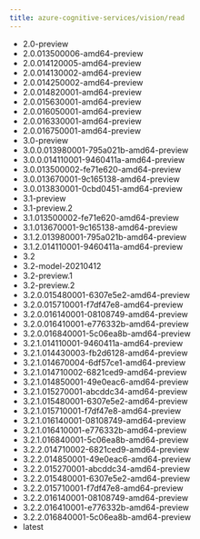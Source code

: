 ```yaml
---
title: azure-cognitive-services/vision/read
---
```

- 2.0-preview
- 2.0.013500006-amd64-preview
- 2.0.014120005-amd64-preview
- 2.0.014130002-amd64-preview
- 2.0.014250002-amd64-preview
- 2.0.014820001-amd64-preview
- 2.0.015630001-amd64-preview
- 2.0.016050001-amd64-preview
- 2.0.016330001-amd64-preview
- 2.0.016750001-amd64-preview
- 3.0-preview
- 3.0.0.013980001-795a021b-amd64-preview
- 3.0.0.014110001-9460411a-amd64-preview
- 3.0.013500002-fe71e620-amd64-preview
- 3.0.013670001-9c165138-amd64-preview
- 3.0.013830001-0cbd0451-amd64-preview
- 3.1-preview
- 3.1-preview.2
- 3.1.013500002-fe71e620-amd64-preview
- 3.1.013670001-9c165138-amd64-preview
- 3.1.2.013980001-795a021b-amd64-preview
- 3.1.2.014110001-9460411a-amd64-preview
- 3.2
- 3.2-model-20210412
- 3.2-preview.1
- 3.2-preview.2
- 3.2.0.015480001-6307e5e2-amd64-preview
- 3.2.0.015710001-f7df47e8-amd64-preview
- 3.2.0.016140001-08108749-amd64-preview
- 3.2.0.016410001-e776332b-amd64-preview
- 3.2.0.016840001-5c06ea8b-amd64-preview
- 3.2.1.014110001-9460411a-amd64-preview
- 3.2.1.014430003-fb2d6128-amd64-preview
- 3.2.1.014670004-6df57ce1-amd64-preview
- 3.2.1.014710002-6821ced9-amd64-preview
- 3.2.1.014850001-49e0eac6-amd64-preview
- 3.2.1.015270001-abcddc34-amd64-preview
- 3.2.1.015480001-6307e5e2-amd64-preview
- 3.2.1.015710001-f7df47e8-amd64-preview
- 3.2.1.016140001-08108749-amd64-preview
- 3.2.1.016410001-e776332b-amd64-preview
- 3.2.1.016840001-5c06ea8b-amd64-preview
- 3.2.2.014710002-6821ced9-amd64-preview
- 3.2.2.014850001-49e0eac6-amd64-preview
- 3.2.2.015270001-abcddc34-amd64-preview
- 3.2.2.015480001-6307e5e2-amd64-preview
- 3.2.2.015710001-f7df47e8-amd64-preview
- 3.2.2.016140001-08108749-amd64-preview
- 3.2.2.016410001-e776332b-amd64-preview
- 3.2.2.016840001-5c06ea8b-amd64-preview
- latest
